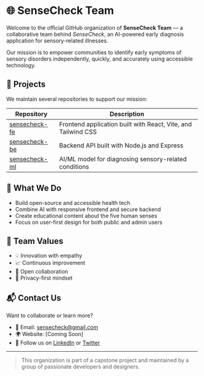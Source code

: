 # 🌐 SenseCheck Team

Welcome to the official GitHub organization of **SenseCheck Team** — a collaborative team behind *SenseCheck*, an AI-powered early diagnosis application for sensory-related illnesses.

Our mission is to empower communities to identify early symptoms of sensory disorders independently, quickly, and accurately using accessible technology.

## 📌 Projects

We maintain several repositories to support our mission:

| Repository | Description |
|------------|-------------|
| [sensecheck-fe](https://github.com/SenseCheckTeam/sensecheck-fe) | Frontend application built with React, Vite, and Tailwind CSS |
| [sensecheck-be](https://github.com/SenseCheckTeam/sensecheck-be) | Backend API built with Node.js and Express |
| [sensecheck-ml](https://github.com/SenseCheckTeam/sensecheck-ml) | AI/ML model for diagnosing sensory-related conditions |

## 🧠 What We Do

- Build open-source and accessible health tech
- Combine AI with responsive frontend and secure backend
- Create educational content about the five human senses
- Focus on user-first design for both public and admin users

## 👥 Team Values

- 💡 Innovation with empathy  
- 📈 Continuous improvement  
- 🤝 Open collaboration  
- 🔐 Privacy-first mindset  

## 📬 Contact Us

Want to collaborate or learn more?

- 📧 Email: sensecheck@gmail.com  
- 🌍 Website: [Coming Soon]  
- 📣 Follow us on [LinkedIn](https://linkedin.com) or [Twitter](https://twitter.com)

---

> This organization is part of a capstone project and maintained by a group of passionate developers and designers.
